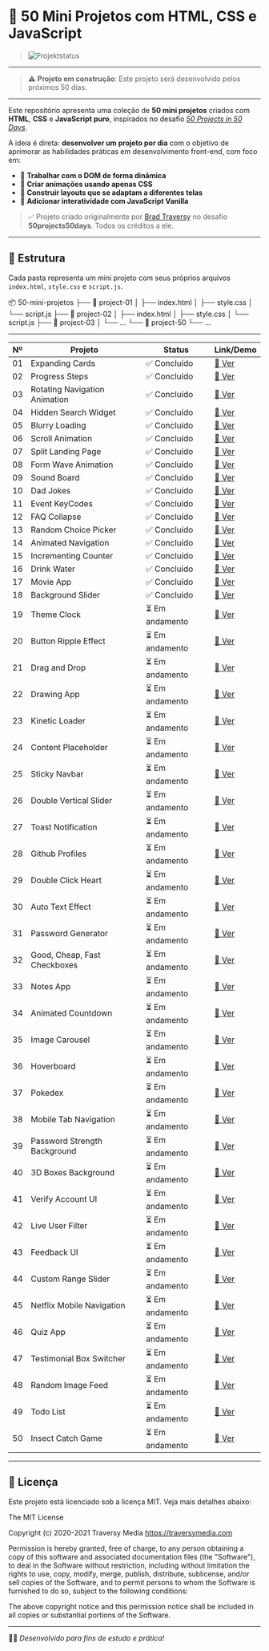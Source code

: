 # 🚀 50 Mini Projetos com HTML, CSS e JavaScript

> ![Projektstatus](https://img.shields.io/badge/Status-Em%20Construcao-yellow)

---

> ⚠️ **Projeto em construção**: Este projeto será desenvolvido pelos próximos 50 dias.

---

Este repositório apresenta uma coleção de **50 mini projetos** criados com **HTML**, **CSS** e **JavaScript puro**, inspirados no desafio [_50 Projects in 50 Days_](https://github.com/bradtraversy/50projects50days).

A ideia é direta: **desenvolver um projeto por dia** com o objetivo de aprimorar as habilidades práticas em desenvolvimento front-end, com foco em:

- 🧠 **Trabalhar com o DOM de forma dinâmica**
- 🎨 **Criar animações usando apenas CSS**
- 📱 **Construir layouts que se adaptam a diferentes telas**
- 🧩 **Adicionar interatividade com JavaScript Vanilla**

> ✅ Projeto criado originalmente por [Brad Traversy](https://github.com/bradtraversy) no desafio **50projects50days**. Todos os créditos a ele.

---

## 📁 Estrutura

Cada pasta representa um mini projeto com seus próprios arquivos `index.html`, `style.css` e `script.js`.

📦 50-mini-projetos
├── 📁 project-01
│ ├── index.html
│ ├── style.css
│ └── script.js
├── 📁 project-02
│ ├── index.html
│ ├── style.css
│ └── script.js
├── 📁 project-03
│ └── ...
└── 📁 project-50
└── ...

---

| Nº  | Projeto                       | Status          | Link/Demo                                                                                        |
| --- | ----------------------------- | --------------- | -----------------------------------------------------------------------------------------------  |
| 01  | Expanding Cards               | ✅ Concluído    | [🔗 Ver](https://50projects50days.com/projects/expanding-cards/)                                |
| 02  | Progress Steps                | ✅ Concluído    | [🔗 Ver](https://50projects50days.com/projects/progress-steps/)                                 |
| 03  | Rotating Navigation Animation | ✅ Concluído    | [🔗 Ver](https://50projects50days.com/projects/rotating-navigation-animation/)                  |
| 04  | Hidden Search Widget          | ✅ Concluído    | [🔗 Ver](https://50projects50days.com/projects/hidden-search-widget/)                           |
| 05  | Blurry Loading                | ✅ Concluído    | [🔗 Ver](https://50projects50days.com/projects/blurry-loading/)                                 |
| 06  | Scroll Animation              | ✅ Concluído    | [🔗 Ver](https://50projects50days.com/projects/scroll-animation/)                               |
| 07  | Split Landing Page            | ✅ Concluído    | [🔗 Ver](https://50projects50days.com/projects/split-landing-page/)                             |
| 08  | Form Wave Animation           | ✅ Concluído    | [🔗 Ver](https://50projects50days.com/projects/form-wave-animation/)                            |
| 09  | Sound Board                   | ✅ Concluído    |  [🔗 Ver](https://50projects50days.com/projects/sound-board/)                                   |
| 10  | Dad Jokes                     | ✅ Concluído    | [🔗 Ver](https://50projects50days.com/projects/dad-jokes)                                       |
| 11  | Event KeyCodes                | ✅ Concluído    | [🔗 Ver](https://50projects50days.com/projects/event-keycodes)                                  |
| 12  | FAQ Collapse                  | ✅ Concluído    | [🔗 Ver](https://50projects50days.com/projects/faq-collapse)                                    |
| 13  | Random Choice Picker          | ✅ Concluído    | [🔗 Ver](https://50projects50days.com/projects/random-choice-picker)                            |
| 14  | Animated Navigation           | ✅ Concluído    | [🔗 Ver](https://50projects50days.com/projects/animated-navigation)                             |
| 15  | Incrementing Counter          | ✅ Concluído    | [🔗 Ver](https://50projects50days.com/projects/incrementing-counter)                            |
| 16  | Drink Water                   | ✅ Concluído    | [🔗 Ver](https://50projects50days.com/projects/drink-water)                                     |
| 17  | Movie App                     | ✅ Concluído    | [🔗 Ver](https://50projects50days.com/projects/movie-app)                                       |
| 18  | Background Slider             | ✅ Concluído    | [🔗 Ver](https://50projects50days.com/projects/background-slider)                               |
| 19  | Theme Clock                   | ⏳ Em andamento | [🔗 Ver](https://github.com/bradtraversy/50projects50days/tree/master/theme-clock)              |
| 20  | Button Ripple Effect          | ⏳ Em andamento | [🔗 Ver](https://github.com/bradtraversy/50projects50days/tree/master/button-ripple-effect)     |
| 21  | Drag and Drop                 | ⏳ Em andamento | [🔗 Ver](https://github.com/bradtraversy/50projects50days/tree/master/drag-n-drop)              |
| 22  | Drawing App                   | ⏳ Em andamento | [🔗 Ver](https://github.com/bradtraversy/50projects50days/tree/master/drawing-app)              |
| 23  | Kinetic Loader                | ⏳ Em andamento | [🔗 Ver](https://github.com/bradtraversy/50projects50days/tree/master/kinetic-loader)           |
| 24  | Content Placeholder           | ⏳ Em andamento | [🔗 Ver](https://github.com/bradtraversy/50projects50days/tree/master/content-placeholder)      |
| 25  | Sticky Navbar                 | ⏳ Em andamento | [🔗 Ver](https://github.com/bradtraversy/50projects50days/tree/master/sticky-navbar)            |
| 26  | Double Vertical Slider        | ⏳ Em andamento | [🔗 Ver](https://github.com/bradtraversy/50projects50days/tree/master/double-vertical-slider)   |
| 27  | Toast Notification            | ⏳ Em andamento | [🔗 Ver](https://github.com/bradtraversy/50projects50days/tree/master/toast-notification)       |
| 28  | Github Profiles               | ⏳ Em andamento | [🔗 Ver](https://github.com/bradtraversy/50projects50days/tree/master/github-profiles)          |
| 29  | Double Click Heart            | ⏳ Em andamento | [🔗 Ver](https://github.com/bradtraversy/50projects50days/tree/master/double-click-heart)       |
| 30  | Auto Text Effect              | ⏳ Em andamento | [🔗 Ver](https://github.com/bradtraversy/50projects50days/tree/master/auto-text-effect)         |
| 31  | Password Generator            | ⏳ Em andamento | [🔗 Ver](https://github.com/bradtraversy/50projects50days/tree/master/password-generator)       |
| 32  | Good, Cheap, Fast Checkboxes  | ⏳ Em andamento | [🔗 Ver](https://github.com/bradtraversy/50projects50days/tree/master/good-cheap-fast)          |
| 33  | Notes App                     | ⏳ Em andamento | [🔗 Ver](https://github.com/bradtraversy/50projects50days/tree/master/notes-app)                |
| 34  | Animated Countdown            | ⏳ Em andamento | [🔗 Ver](https://github.com/bradtraversy/50projects50days/tree/master/animated-countdown)       |
| 35  | Image Carousel                | ⏳ Em andamento | [🔗 Ver](https://github.com/bradtraversy/50projects50days/tree/master/image-carousel)           |
| 36  | Hoverboard                    | ⏳ Em andamento | [🔗 Ver](https://github.com/bradtraversy/50projects50days/tree/master/hoverboard)               |
| 37  | Pokedex                       | ⏳ Em andamento | [🔗 Ver](https://github.com/bradtraversy/50projects50days/tree/master/pokedex)                  |
| 38  | Mobile Tab Navigation         | ⏳ Em andamento | [🔗 Ver](https://github.com/bradtraversy/50projects50days/tree/master/mobile-tab-navigation)    |
| 39  | Password Strength Background  | ⏳ Em andamento | [🔗 Ver](https://github.com/bradtraversy/50projects50days/tree/master/password-strength)        |
| 40  | 3D Boxes Background           | ⏳ Em andamento | [🔗 Ver](https://github.com/bradtraversy/50projects50days/tree/master/3d-boxes-background)      |
| 41  | Verify Account UI             | ⏳ Em andamento | [🔗 Ver](https://github.com/bradtraversy/50projects50days/tree/master/verify-account-ui)        |
| 42  | Live User Filter              | ⏳ Em andamento | [🔗 Ver](https://github.com/bradtraversy/50projects50days/tree/master/live-user-filter)         |
| 43  | Feedback UI                   | ⏳ Em andamento | [🔗 Ver](https://github.com/bradtraversy/50projects50days/tree/master/feedback-ui)              |
| 44  | Custom Range Slider           | ⏳ Em andamento | [🔗 Ver](https://github.com/bradtraversy/50projects50days/tree/master/custom-range-slider)      |
| 45  | Netflix Mobile Navigation     | ⏳ Em andamento | [🔗 Ver](https://github.com/bradtraversy/50projects50days/tree/master/netflix-navigation)       |
| 46  | Quiz App                      | ⏳ Em andamento | [🔗 Ver](https://github.com/bradtraversy/50projects50days/tree/master/quiz-app)                 |
| 47  | Testimonial Box Switcher      | ⏳ Em andamento | [🔗 Ver](https://github.com/bradtraversy/50projects50days/tree/master/testimonial-box-switcher) |
| 48  | Random Image Feed             | ⏳ Em andamento | [🔗 Ver](https://github.com/bradtraversy/50projects50days/tree/master/random-image-feed)        |
| 49  | Todo List                     | ⏳ Em andamento | [🔗 Ver](https://github.com/bradtraversy/50projects50days/tree/master/todo-list)                |
| 50  | Insect Catch Game             | ⏳ Em andamento | [🔗 Ver](https://github.com/bradtraversy/50projects50days/tree/master/insect-catch-game)        |

---

## 📝 Licença

Este projeto está licenciado sob a licença MIT. Veja mais detalhes abaixo:

The MIT License

Copyright (c) 2020-2021
Traversy Media https://traversymedia.com

Permission is hereby granted, free of charge, to any person obtaining a copy of this software
and associated documentation files (the "Software"), to deal in the Software without restriction,
including without limitation the rights to use, copy, modify, merge, publish, distribute,
sublicense, and/or sell copies of the Software, and to permit persons to whom the Software is
furnished to do so, subject to the following conditions:

The above copyright notice and this permission notice shall
be included in all copies or substantial portions of the Software.

---

👨‍💻 _Desenvolvido para fins de estudo e prática!_
